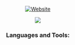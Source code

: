 <div align="center">
   
[![Website](https://img.shields.io/website?label=nproblem&style=for-the-badge&url=https%3A%2F%2Fcodestackr.com)](https://discord.gg/gmRtqRrUEK)
   

<a href="https://discord.com/users/317215936589594625" target="_blank">
   <img src="https://lanyard-profile-readme.vercel.app/api/317215936589594625?theme=black&bg=1E2D35&animated=true&hideDiscrim=false&borderRadius=20px">
</a>

### Languages and Tools:

</div>
